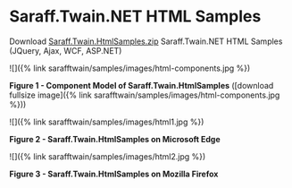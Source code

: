 ﻿# Saraff.Twain.NET HTML Samples
Download [Saraff.Twain.HtmlSamples.zip](https://goo.gl/EgJ4cY) Saraff.Twain.NET HTML Samples (JQuery, Ajax, WCF, ASP.NET)

![]({% link sarafftwain/samples/images/html-components.jpg %})

**Figure 1 - Component Model of Saraff.Twain.HtmlSamples** ([download fullsize image]({% link sarafftwain/samples/images/html-components.jpg %}))

![]({% link sarafftwain/samples/images/html1.jpg %})

**Figure 2 - Saraff.Twain.HtmlSamples on Microsoft Edge**

![]({% link sarafftwain/samples/images/html2.jpg %})

**Figure 3 - Saraff.Twain.HtmlSamples on Mozilla Firefox**
